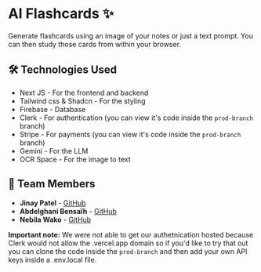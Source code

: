 # AI Flashcards ✨
Generate flashcards using an image of your notes or just a text prompt. You can then study those cards from within your browser.

## 🛠️ Technologies Used
- Next JS - For the frontend and backend
- Tailwind css & Shadcn - For the styling
- Firebase - Database
- Clerk - For authentication (you can view it's code inside the `prod-branch` branch)
- Stripe - For payments (you can view it's code inside the `prod-branch` branch)
- Gemini - For the LLM
- OCR Space - For the image to text

## 👥 Team Members
- **Jinay Patel** - [GitHub](https://github.com/Github11200)
- **Abdelghani Bensaïh** - [GitHub](https://github.com/yourusername)
- **Nebila Wako** - [GitHub](https://github.com/nebilawako)

**Important note:** We were not able to get our authetnication hosted because Clerk would not allow the .vercel.app domain so if you'd like to try that out you can clone the code inside the `prod-branch` and then add your own API keys inside a .env.local file.
